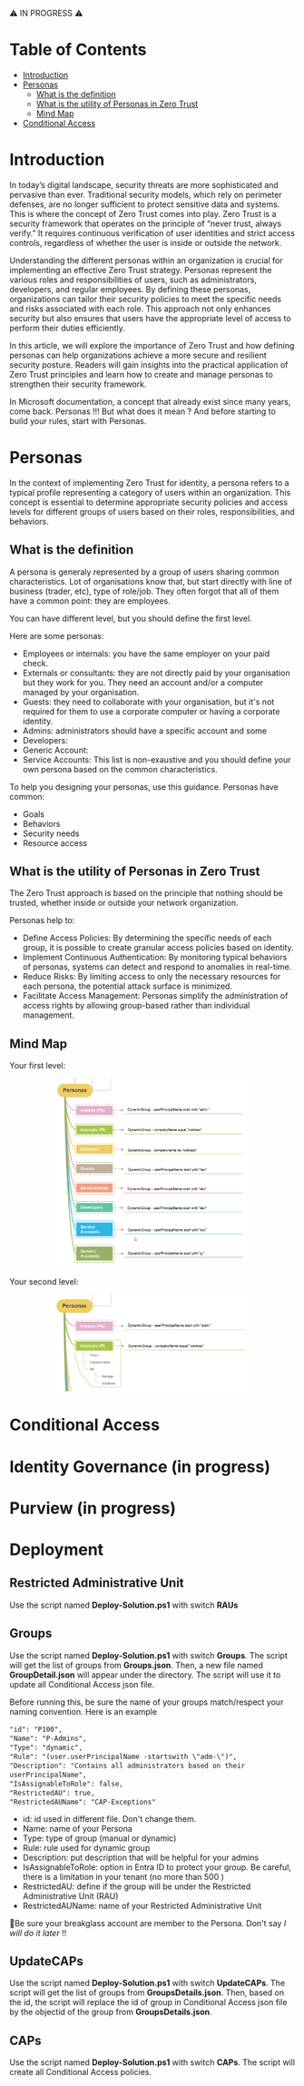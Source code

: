 ⚠️ IN PROGRESS ⚠️

# Table of Contents
- [Introduction](#introduction)
- [Personas](#Personas)
    - [What is the definition](#what-is-the-definition)
    - [What is the utility of Personas in Zero Trust](#What-is-the-utility-of-Personas-in-Zero-Trust)
    - [Mind Map](#Mind-Map)
- [Conditional Access](#Conditional-Access)


# Introduction
In today’s digital landscape, security threats are more sophisticated and pervasive than ever. Traditional security models, which rely on perimeter defenses, are no longer sufficient to protect sensitive data and systems. This is where the concept of Zero Trust comes into play. Zero Trust is a security framework that operates on the principle of “never trust, always verify.” It requires continuous verification of user identities and strict access controls, regardless of whether the user is inside or outside the network.

Understanding the different personas within an organization is crucial for implementing an effective Zero Trust strategy. Personas represent the various roles and responsibilities of users, such as administrators, developers, and regular employees. By defining these personas, organizations can tailor their security policies to meet the specific needs and risks associated with each role. This approach not only enhances security but also ensures that users have the appropriate level of access to perform their duties efficiently.

In this article, we will explore the importance of Zero Trust and how defining personas can help organizations achieve a more secure and resilient security posture. Readers will gain insights into the practical application of Zero Trust principles and learn how to create and manage personas to strengthen their security framework.

In Microsoft documentation, a concept that already exist since many years, come back. Personas !!! But what does it mean ?
And before starting to build your rules, start with Personas.


# Personas
In the context of implementing Zero Trust for identity, a persona refers to a typical profile representing a category of users within an organization. This concept is essential to determine appropriate security policies and access levels for different groups of users based on their roles, responsibilities, and behaviors.

## What is the definition
A persona is generaly represented by a group of users sharing common characteristics. Lot of organisations know that, but start directly with line of business (trader, etc), type of role/job. They often forgot that all of them have a common point: they are employees.

You can have different level, but you should define the first level.

Here are some personas:
- Employees or internals: you have the same employer on your paid check.
- Externals or consultants: they are not directly paid by your organisation but they work for you. They need an account and/or a computer managed by your organisation.
- Guests: they need to collaborate with your organisation, but it's not required for them to use a corporate computer or having a corporate identity.
- Admins: administrators should have a specific account and some 
- Developers:
- Generic Account:
- Service Accounts:
This list is non-exaustive and you should define your own persona based on the common characteristics.

To help you designing your personas, use this guidance. Personas have common:
- Goals
- Behaviors
- Security needs
- Resource access

## What is the utility of Personas in Zero Trust
The Zero Trust approach is based on the principle that nothing should be trusted, whether inside or outside your network organization.

Personas help to:
- Define Access Policies: By determining the specific needs of each group, it is possible to create granular access policies based on identity.
- Implement Continuous Authentication: By monitoring typical behaviors of personas, systems can detect and respond to anomalies in real-time.
- Reduce Risks: By limiting access to only the necessary resources for each persona, the potential attack surface is minimized.
- Facilitate Access Management: Personas simplify the administration of access rights by allowing group-based rather than individual management.

## Mind Map

Your first level:
<p align="center" width="100%">
    <img width="70%" src="./images/personas/List-of-personas-1.png">
</p>

Your second level:
<p align="center" width="100%">
    <img width="70%" src="./images/personas/List-of-personas-2.png">
</p>



# Conditional Access


# Identity Governance (in progress)


# Purview (in progress)


# Deployment

## Restricted Administrative Unit
Use the script named **Deploy-Solution.ps1** with switch **RAUs**

## Groups
Use the script named **Deploy-Solution.ps1** with switch **Groups**. The script will get the list of groups from **Groups.json**.
Then, a new file named **GroupDetail.json** will appear under the directory. The script will use it to update all Conditional Access json file.

Before running this, be sure the name of your groups match/respect your naming convention.
Here is an example
```
"id": "P100",
"Name": "P-Admins",
"Type": "dynamic",
"Rule": "(user.userPrincipalName -startswith \"adm-\")",
"Description": "Contains all administrators based on their userPrincipalName",
"IsAssignableToRole": false,
"RestrictedAU": true,
"RestrictedAUName": "CAP-Exceptions"
```
- id: id used in different file. Don't change them.
- Name: name of your Persona
- Type: type of group (manual or dynamic)
- Rule: rule used for dynamic group
- Description: put description that will be helpful for your admins
- IsAssignableToRole: option in Entra ID to protect your group. Be careful, there is a limitation in your tenant (no more than 500 )
- RestrictedAU: define if the group will be under the Restricted Administrative Unit (RAU)
- RestrictedAUName: name of your Restricted Administrative Unit

🚩Be sure your breakglass account are member to the Persona. Don't say *I will do it later* !!

## UpdateCAPs
Use the script named **Deploy-Solution.ps1** with switch **UpdateCAPs**. The script will get the list of groups from **GroupsDetails.json**.
Then, based on the id, the script will replace the id of group in Conditional Access json file by the objectid of the group from **GroupsDetails.json**.


## CAPs
Use the script named **Deploy-Solution.ps1** with switch **CAPs**. The script will create all Conditional Access policies.